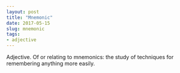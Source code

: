 ```yaml
---
layout: post
title: "Mnemonic"
date: 2017-05-15
slug: mnemonic
tags:
- adjective
---
```


Adjective. Of or relating to mnemonics: the study of techniques for remembering anything more easily.
